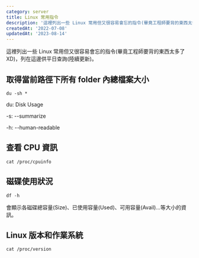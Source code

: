 ```yaml
---
category: server
title: Linux 常用指令
description: '這裡列出一些 Linux 常用但又很容易會忘的指令(畢竟工程師要背的東西太多了XD)'
createdAt: '2022-07-08'
updatedAt: '2023-08-14'
---
```


這裡列出一些 Linux 常用但又很容易會忘的指令(畢竟工程師要背的東西太多了XD)，列在這邊供平日查詢(陸續更新)。

## 取得當前路徑下所有 folder 內總檔案大小
```
du -sh *
```
du: Disk Usage

-s: --summarize

-h: --human-readable

## 查看 CPU 資訊
```
cat /proc/cpuinfo
```

## 磁碟使用狀況
```
df -h
```
會顯示各磁碟總容量(Size)、已使用容量(Used)、可用容量(Avail)...等大小的資訊。

## Linux 版本和作業系統
```
cat /proc/version
```
